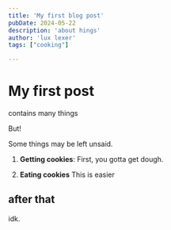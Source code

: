 ```yaml
---
title: 'My first blog post'
pubDate: 2024-05-22
description: 'about hings'
author: 'lux lexer'
tags: ["cooking"]

---
```


# My first post

contains many things

But!

Some things may be left unsaid.


1. **Getting cookies**: First, you gotta get dough.

2. **Eating cookies** This is easier

## after that

idk.